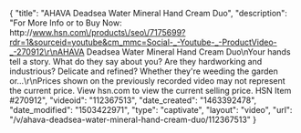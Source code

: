 {
    "title": "AHAVA Deadsea Water Mineral Hand Cream Duo",
    "description": "For More Info or to Buy Now: http:\/\/www.hsn.com\/products\/seo\/7175699?rdr=1&sourceid=youtube&cm_mmc=Social-_-Youtube-_-ProductVideo-_-270912\r\nAHAVA Deadsea Water Mineral Hand Cream Duo\nYour hands tell a story. What do they say about you? Are they hardworking and industrious? Delicate and refined? Whether they're weeding the garden or...\r\nPrices shown on the previously recorded video may not represent the current price.  View hsn.com to view the current selling price. HSN Item #270912",
    "videoid": "112367513",
    "date_created": "1463392478",
    "date_modified": "1503422971",
    "type": "captivate",
    "layout": "video",
    "url": "\/v\/ahava-deadsea-water-mineral-hand-cream-duo\/112367513"
}